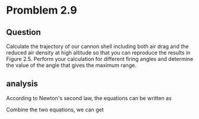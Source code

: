 # Promblem 2.9

## Question
Calculate the trajectory of our cannon shell including both air drag and the reduced air density at high altitude so that you can reproduce the results in Figure 2.5. Perform your calculation for different firing angles and determine the value of the angle that gives the maximum range.
## analysis
According to Newton's second law, the equations can be written as<br/>
<img src="http://latex.codecogs.com/gif.latex?\frac{dv}{dt}=\frac{v(t+\Delta%20t)-v(t)}{\Delta%20t}" alt="" title="" /> <br/>

Combine the two equations, we can get<br/>
<img src="http://latex.codecogs.com/gif.latex?\frac{d^{2}x}{dt^{2}}=0" alt="" title="" /> <br/>

